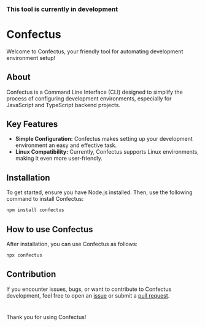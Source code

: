 ### This tool is currently in development

# Confectus

Welcome to Confectus, your friendly tool for automating development environment setup!

## About

Confectus is a Command Line Interface (CLI) designed to simplify the process of configuring development environments, especially for JavaScript and TypeScript backend projects.

## Key Features

- **Simple Configuration:** Confectus makes setting up your development environment an easy and effective task.
- **Linux Compatibility:** Currently, Confectus supports Linux environments, making it even more user-friendly.

## Installation

To get started, ensure you have Node.js installed. Then, use the following command to install Confectus:

```bash
npm install confectus
```

## How to use Confectus
After installation, you can use Confectus as follows:

```bash
npx confectus
```

## Contribution

If you encounter issues, bugs, or want to contribute to Confectus development, feel free to open an [issue](https://github.com/Luzin7/confectus) or submit a [pull request](https://github.com/Luzin7/confectus).

#

Thank you for using Confectus!